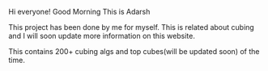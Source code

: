 Hi everyone! Good Morning
This is Adarsh

This project has been done by me for myself. This is related about cubing and I will soon update more information on this website.

This contains 200+ cubing algs and top cubes(will be updated soon) of the time.
